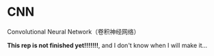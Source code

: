 # CNN
Convolutional Neural Network（卷积神经网络）

**This rep is not finished yet!!!!!!!**, and I don't know when I will make it...
